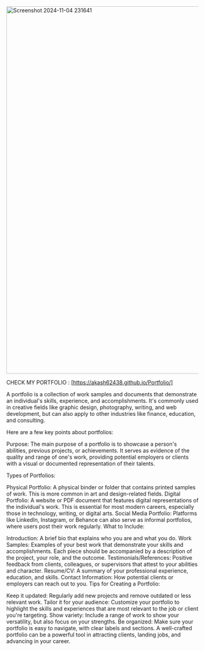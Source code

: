 <img width="960" alt="Screenshot 2024-11-04 231641" src="https://github.com/user-attachments/assets/320c9841-0ad3-4611-8561-42aae799932a">

CHECK MY PORTFOLIO  : [https://akash62438.github.io/Portfolio/]

A portfolio is a collection of work samples and documents that demonstrate an individual's skills, experience, and accomplishments. It's commonly used in creative fields like graphic design, photography, writing, and web development, but can also apply to other industries like finance, education, and consulting.

Here are a few key points about portfolios:

Purpose: The main purpose of a portfolio is to showcase a person's abilities, previous projects, or achievements. It serves as evidence of the quality and range of one's work, providing potential employers or clients with a visual or documented representation of their talents.

Types of Portfolios:

Physical Portfolio: A physical binder or folder that contains printed samples of work. This is more common in art and design-related fields.
Digital Portfolio: A website or PDF document that features digital representations of the individual's work. This is essential for most modern careers, especially those in technology, writing, or digital arts.
Social Media Portfolio: Platforms like LinkedIn, Instagram, or Behance can also serve as informal portfolios, where users post their work regularly.
What to Include:

Introduction: A brief bio that explains who you are and what you do.
Work Samples: Examples of your best work that demonstrate your skills and accomplishments. Each piece should be accompanied by a description of the project, your role, and the outcome.
Testimonials/References: Positive feedback from clients, colleagues, or supervisors that attest to your abilities and character.
Resume/CV: A summary of your professional experience, education, and skills.
Contact Information: How potential clients or employers can reach out to you.
Tips for Creating a Portfolio:

Keep it updated: Regularly add new projects and remove outdated or less relevant work.
Tailor it for your audience: Customize your portfolio to highlight the skills and experiences that are most relevant to the job or client you're targeting.
Show variety: Include a range of work to show your versatility, but also focus on your strengths.
Be organized: Make sure your portfolio is easy to navigate, with clear labels and sections.
A well-crafted portfolio can be a powerful tool in attracting clients, landing jobs, and advancing in your career.








